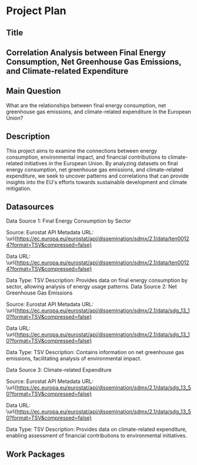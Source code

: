# Project Plan

## Title
<!-- Give your project a short title. -->
## Correlation Analysis between Final Energy Consumption, Net Greenhouse Gas Emissions, and Climate-related Expenditure

## Main Question

<!-- Think about one main question you want to answer based on the data. -->
What are the relationships between final energy consumption, net greenhouse gas emissions, and climate-related expenditure in the European Union?

## Description

<!-- Describe your data science project in max. 200 words. Consider writing about why and how you attempt it. -->
This project aims to examine the connections between energy consumption, environmental impact, and financial contributions to climate-related initiatives in the European Union. By analyzing datasets on final energy consumption, net greenhouse gas emissions, and climate-related expenditure, we seek to uncover patterns and correlations that can provide insights into the EU's efforts towards sustainable development and climate mitigation.

## Datasources

<!-- Describe each datasources you plan to use in a section. Use the prefic "DatasourceX" where X is the id of the datasource. -->

Data Source 1: Final Energy Consumption by Sector

Source: Eurostat API
Metadata URL: \url{https://ec.europa.eu/eurostat/api/dissemination/sdmx/2.1/data/ten00124?format=TSV&compressed=false}

Data URL: \url{https://ec.europa.eu/eurostat/api/dissemination/sdmx/2.1/data/ten00124?format=TSV&compressed=false}

Data Type: TSV
Description: Provides data on final energy consumption by sector, allowing analysis of energy usage patterns.
Data Source 2: Net Greenhouse Gas Emissions

Source: Eurostat API
Metadata URL: \url{https://ec.europa.eu/eurostat/api/dissemination/sdmx/2.1/data/sdg_13_10?format=TSV&compressed=false}

Data URL: \url{https://ec.europa.eu/eurostat/api/dissemination/sdmx/2.1/data/sdg_13_10?format=TSV&compressed=false}

Data Type: TSV
Description: Contains information on net greenhouse gas emissions, facilitating analysis of environmental impact.

Data Source 3: Climate-related Expenditure

Source: Eurostat API
Metadata URL: \url{https://ec.europa.eu/eurostat/api/dissemination/sdmx/2.1/data/sdg_13_50?format=TSV&compressed=false}

Data URL: \url{https://ec.europa.eu/eurostat/api/dissemination/sdmx/2.1/data/sdg_13_50?format=TSV&compressed=false}

Data Type: TSV
Description: Provides data on climate-related expenditure, enabling assessment of financial contributions to environmental initiatives.


## Work Packages

<!-- List of work packages ordered sequentially, each pointing to an issue with more details. -->


